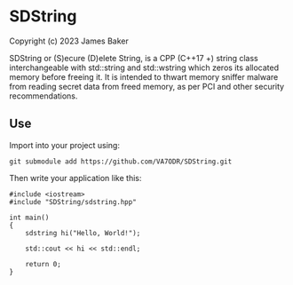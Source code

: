 # SDString
Copyright (c) 2023 James Baker

SDString or (S)ecure (D)elete String, is a CPP (C++17 +) string class interchangeable with std::string and std::wstring which zeros its allocated memory before freeing it. It is intended to thwart memory sniffer malware from reading secret data from freed memory, as per PCI and other security recommendations.

## Use
Import into your project using:

    git submodule add https://github.com/VA7ODR/SDString.git

Then write your application like this:

    #include <iostream>
    #include "SDString/sdstring.hpp"

    int main()
    {
        sdstring hi("Hello, World!");
      
        std::cout << hi << std::endl;
      
        return 0;
    }
